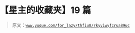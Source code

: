 # 【星主的收藏夹】19 篇

> 原文：[`www.yuque.com/for_lazy/thfiu8/rkyviwyfcrua89uc`](https://www.yuque.com/for_lazy/thfiu8/rkyviwyfcrua89uc)

